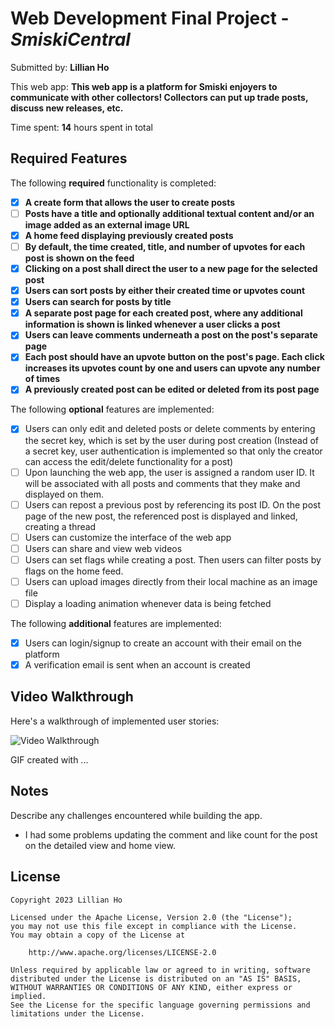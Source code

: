 # Web Development Final Project - *SmiskiCentral*

Submitted by: **Lillian Ho**

This web app: **This web app is a platform for Smiski enjoyers to communicate with other collectors! Collectors can put up trade posts, discuss new releases, etc.**

Time spent: **14** hours spent in total

## Required Features

The following **required** functionality is completed:

- [x] **A create form that allows the user to create posts**
- [ ] **Posts have a title and optionally additional textual content and/or an image added as an external image URL**
- [x] **A home feed displaying previously created posts**
- [ ] **By default, the time created, title, and number of upvotes for each post is shown on the feed**
- [x] **Clicking on a post shall direct the user to a new page for the selected post**
- [x] **Users can sort posts by either their created time or upvotes count**
- [x] **Users can search for posts by title**
- [x] **A separate post page for each created post, where any additional information is shown is linked whenever a user clicks a post**
- [x] **Users can leave comments underneath a post on the post's separate page**
- [x] **Each post should have an upvote button on the post's page. Each click increases its upvotes count by one and users can upvote any number of times**
- [x] **A previously created post can be edited or deleted from its post page**

The following **optional** features are implemented:

- [x] Users can only edit and deleted posts or delete comments by entering the secret key, which is set by the user during post creation (Instead of a secret key, user authentication is implemented so that only the creator can access the edit/delete functionality for a post)
- [ ] Upon launching the web app, the user is assigned a random user ID. It will be associated with all posts and comments that they make and displayed on them.
- [ ] Users can repost a previous post by referencing its post ID. On the post page of the new post, the referenced post is displayed and linked, creating a thread
- [ ] Users can customize the interface of the web app
- [ ] Users can share and view web videos
- [ ] Users can set flags while creating a post. Then users can filter posts by flags on the home feed.
- [ ] Users can upload images directly from their local machine as an image file
- [ ] Display a loading animation whenever data is being fetched

The following **additional** features are implemented:

* [x] Users can login/signup to create an account with their email on the platform 
* [x] A verification email is sent when an account is created

## Video Walkthrough

Here's a walkthrough of implemented user stories:

<img src='https://github.com/LillianHo5/hobby-hub/blob/master/final-proj.gif' title='Video Walkthrough' width='' alt='Video Walkthrough' />

<!-- Replace this with whatever GIF tool you used! -->
GIF created with ...  
<!-- Recommended tools:
[Kap](https://getkap.co/) for macOS
[ScreenToGif](https://www.screentogif.com/) for Windows
[peek](https://github.com/phw/peek) for Linux. -->

## Notes

Describe any challenges encountered while building the app.
* I had some problems updating the comment and like count for the post on the detailed view and home view. 

## License

    Copyright 2023 Lillian Ho

    Licensed under the Apache License, Version 2.0 (the "License");
    you may not use this file except in compliance with the License.
    You may obtain a copy of the License at

        http://www.apache.org/licenses/LICENSE-2.0

    Unless required by applicable law or agreed to in writing, software
    distributed under the License is distributed on an "AS IS" BASIS,
    WITHOUT WARRANTIES OR CONDITIONS OF ANY KIND, either express or implied.
    See the License for the specific language governing permissions and
    limitations under the License.
